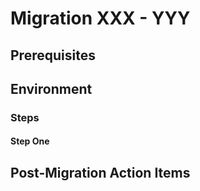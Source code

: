 [//]: # (Describe the migration)
# Migration XXX - YYY

## Prerequisites
[//]: # (Describe what state before start)

[//]: # (Describe which environment this is targeting)
## Environment 
[//]: # (Cli tools versions, third party systems state, like jfrog, azure devops, etc. further details...)

### Steps

#### Step One
[//]: # (Provide details)

[//]: # (Optional:)
## Post-Migration Action Items
[//]: # (What must be done after migration)

